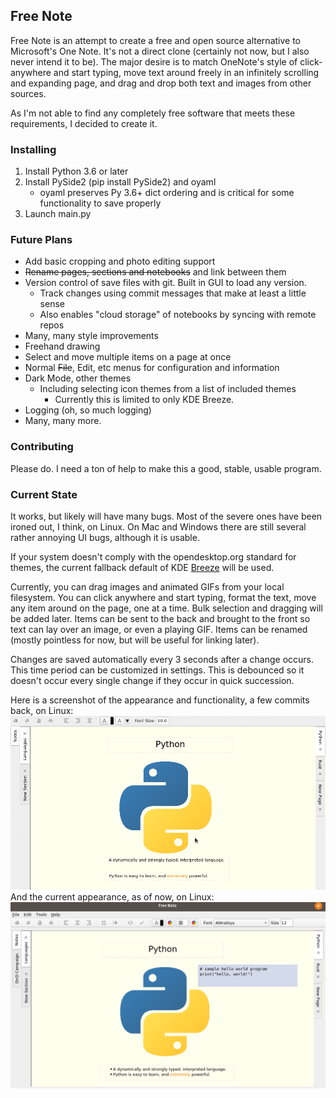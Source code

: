 ## Free Note

Free Note is an attempt to create a free and open source alternative to Microsoft's One Note. 
It's not a direct clone (certainly not now, but I also never intend it to be).
The major desire is to match OneNote's style of click-anywhere and start typing, move text around freely
in an infinitely scrolling and expanding page, and drag and drop both text and images from other sources.

As I'm not able to find any completely free software that meets these requirements, I decided to create it.

### Installing

1. Install Python 3.6 or later
2. Install PySide2 (pip install PySide2) and oyaml
    - oyaml preserves Py 3.6+ dict ordering and is critical for some functionality to save properly
3. Launch main.py

### Future Plans

- Add basic cropping and photo editing support
- ~~Rename pages, sections and notebooks~~ and link between them
- Version control of save files with git. Built in GUI to load any version.
  - Track changes using commit messages that make at least a little sense
  - Also enables "cloud storage" of notebooks by syncing with remote repos
- Many, many style improvements
- Freehand drawing
- Select and move multiple items on a page at once
- Normal ~~File~~, Edit, etc menus for configuration and information
- Dark Mode, other themes
  - Including selecting icon themes from a list of included themes
    - Currently this is limited to only KDE Breeze.
- Logging (oh, so much logging)
- Many, many more.

### Contributing

Please do. I need a ton of help to make this a good, stable, usable program. 

### Current State

It works, but likely will have many bugs. Most of the severe ones have been ironed out, I think, on Linux. On Mac and Windows there
are still several rather annoying UI bugs, although it is usable.

If your system doesn't comply with the opendesktop.org standard for themes,
the current fallback default of KDE [Breeze](https://github.com/KDE/breeze-icons) will be used. 

Currently, you can drag images and animated GIFs from your local filesystem.
You can click anywhere and start typing, format the text, move any item around on the page, one at a time. 
Bulk selection and dragging will be added later. Items can be sent to the back and brought to the front so text can lay over an image,
or even a playing GIF. Items can be renamed (mostly pointless for now, but will be useful for linking later).

Changes are saved automatically every 3 seconds after a change occurs. This time period can be customized in settings. 
This is debounced so it doesn't occur every single change if they occur in quick succession. 

Here is a screenshot of the appearance and functionality, a few commits back, on Linux:
![Linux GIF](screenshots/freenote_sample.gif)
And the current appearance, as of now, on Linux:
![Linux Screenshot](screenshots/linux_sample.png)
